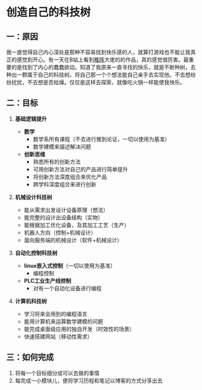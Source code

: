 # 创造自己的科技树

## 一：原因

​	我一直觉得自己内心深处是那种不容易找到快乐感的人，就算打游戏也不能让我真正的感觉到开心。有一天在B站上看到[稚晖](https://space.bilibili.com/20259914?from=search&seid=7260414133521791417)大佬的的作品，真的感觉很厉害。最重要的是找到了内心的蠢蠢欲动。知道了我原来一直寻找的快乐，就是不断种树，去种出一颗属于自己的科技树。将自己那一个个想法能自己亲手去实现他。不去想纷纷扰扰，不去想是否枯燥。仅仅是这样去探索，就像吃火锅一样能使我快乐。

## 二：目标

1. **基础逻辑提升**
   - **数学**
     - 数学系所有课程（不去进行推到论证，一切以使用为基准）
     - 数学建模来描述解决问题
   - **创新思维**
     - 熟悉所有的创新方法
     - 可用创新方法对自己的产品进行简单提升
     - 将创新方法深度组合来优化产品
     - 跨学科深度组合来进行创新

2. **机械设计科技树**
   - 能从需求出发设计设备原理（想法）
   - 能完整的设计出设备结构（实物）
   - 能根据加工优化设备，及其加工工艺（生产）
   - 机器人方向（控制+机械设计）
   - 面向服务端的机械设计（软件+机械设计）

3. **自动化控制科技树**
   - **linux嵌入式控制**（一切以使用为基准）
     - 编程控制
   - **PLC工业生产线控制**
     - 对有一个自动化设备进行编程

4. **计算机科技树**
   -  学习将来会用到的编程语言
   - 能用计算机来运算数学建模的问题
   - 能完成桌面级应用的独自开发（时效性的场景）
   - 快速搭建网站（移动性需求）

## 三：如何完成

1. 将每一个目标细分成可以去做的事情
2. 每完成一小模块儿，便将学习历程和笔记以博客的方式分享出去